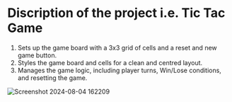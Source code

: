 # Discription of the project i.e. Tic Tac Game
1. Sets up the game board with a 3x3 grid of cells and a reset and new game button.
2. Styles the game board and cells for a clean and centred layout.
3. Manages the game logic, including player turns, Win/Lose conditions, and resetting the game.


![Screenshot 2024-08-04 162209](https://github.com/user-attachments/assets/5b86d3f3-c7f6-4914-bc4e-e99108878088)
